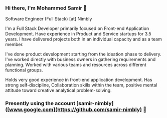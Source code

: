 ### Hi there, I'm Mohammed Samir 👋

Software Engineer (Full Stack) [at] Nimbly

I'm a Full Stack Developer primarily focused on Front-end Application Development. Have experience in Product and Service startups for 3.5 years. I have delivered projects both in an individual capacity and as a team member.

I've done product development starting from the ideation phase to delivery. I've worked directly with business owners in gathering requirements and planning. Worked with various teams and resources across different functional groups.

Holds very good experience in front-end application development. Has strong self-discipline, Collaboration skills within the team, positive mental attitude toward creative analytical problem-solving.

### Presently using the account [samir-nimbly]([www.google.com](https://github.com/samir-nimbly) 💼


